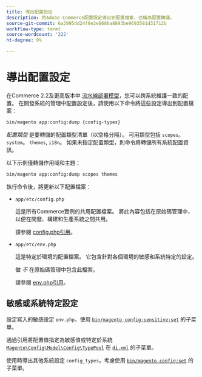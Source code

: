 ```yaml
---
title: 導出配置設定
description: 將Adobe Commerce配置設定導出到配置檔案，也稱為配置轉儲。
source-git-commit: 6a3995dd24f8e3e8686a8893be9693581d31712b
workflow-type: tm+mt
source-wordcount: '222'
ht-degree: 0%

---
```



# 導出配置設定

在Commerce 2.2及更高版本中 [流水線部署模型](../deployment/technical-details.md)，您可以跨系統維護一致的配置。 在開發系統的管理中配置設定後，請使用以下命令將這些設定導出到配置檔案：

```bash
bin/magento app:config:dump {config-types}
```

_配置類型_ 是要轉儲的配置類型清單（以空格分隔）。 可用類型包括 `scopes`。 `system`。 `themes`, `i18n`。 如果未指定配置類型，則命令將轉儲所有系統配置資訊。

以下示例僅轉儲作用域和主題：

```bash
bin/magento app:config:dump scopes themes
```

執行命令後，將更新以下配置檔案：

- `app/etc/config.php`

   這是所有Commerce實例的共用配置檔案。
將此內容包括在原始碼管理中，以便在開發、構建和生產系統之間共用。

   請參閱 [config.php引用](../reference/config-reference-configphp.md)。

- `app/etc/env.php`

   這是特定於環境的配置檔案。
它包含針對各個環境的敏感和系統特定的設定。

   做 _不_ 在原始碼管理中包含此檔案。

   請參閱 [env.php引用](../reference/config-reference-envphp.md)。

## 敏感或系統特定設定

設定寫入的敏感設定 `env.php`，使用 [`bin/magento config:sensitive:set`](set-configuration-values.md#set-values) 的子菜單。

通過引用將配置值指定為敏感值或特定於系統 [`Magento\Config\Model\Config\TypePool`](https://github.com/magento/magento2/blob/2.4/app/code/Magento/Config/Model/Config/TypePool.php) 在 [`di.xml`](https://devdocs.magento.com/guides/v2.4/extension-dev-guide/configuration/sensitive-and-environment-settings.html#how-to-specify-values-as-sensitive-or-system-specific) 的子菜單。

使用時導出其他系統設定 `config_types`，考慮使用 [`bin/magento config:set`](set-configuration-values.md#set-values) 的子菜單。
